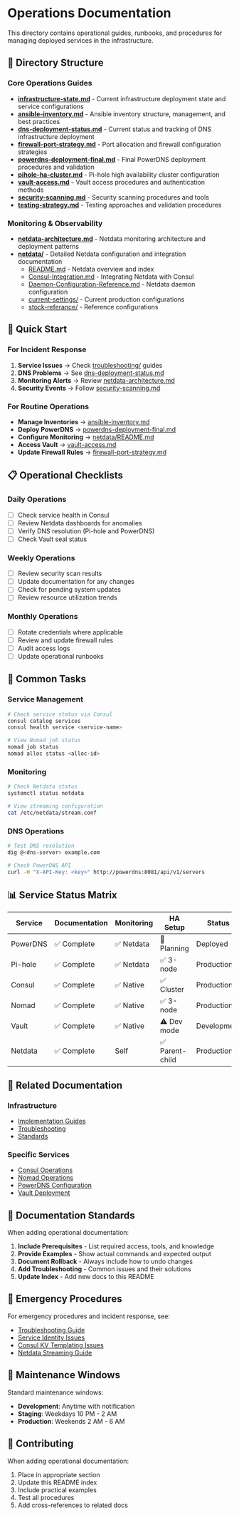 # Operations Documentation

This directory contains operational guides, runbooks, and procedures for managing deployed services in the infrastructure.

## 📂 Directory Structure

### Core Operations Guides

- **[infrastructure-state.md](infrastructure-state.md)** - Current infrastructure deployment state and service configurations
- **[ansible-inventory.md](ansible-inventory.md)** - Ansible inventory structure, management, and best practices
- **[dns-deployment-status.md](dns-deployment-status.md)** - Current status and tracking of DNS infrastructure deployment
- **[firewall-port-strategy.md](firewall-port-strategy.md)** - Port allocation and firewall configuration strategies
- **[powerdns-deployment-final.md](powerdns-deployment-final.md)** - Final PowerDNS deployment procedures and validation
- **[pihole-ha-cluster.md](pihole-ha-cluster.md)** - Pi-hole high availability cluster configuration
- **[vault-access.md](vault-access.md)** - Vault access procedures and authentication methods
- **[security-scanning.md](security-scanning.md)** - Security scanning procedures and tools
- **[testing-strategy.md](testing-strategy.md)** - Testing approaches and validation procedures

### Monitoring & Observability

- **[netdata-architecture.md](netdata-architecture.md)** - Netdata monitoring architecture and deployment patterns
- **[netdata/](netdata/)** - Detailed Netdata configuration and integration documentation
  - [README.md](netdata/README.md) - Netdata overview and index
  - [Consul-Integration.md](netdata/Consul-Integration.md) - Integrating Netdata with Consul
  - [Daemon-Configuration-Reference.md](netdata/Daemon-Configuration-Reference.md) - Netdata daemon configuration
  - [current-settings/](netdata/current-settings/) - Current production configurations
  - [stock-referance/](netdata/stock-referance/) - Reference configurations

## 🚀 Quick Start

### For Incident Response

1. **Service Issues** → Check [troubleshooting/](../troubleshooting/) guides
2. **DNS Problems** → See [dns-deployment-status.md](dns-deployment-status.md)
3. **Monitoring Alerts** → Review [netdata-architecture.md](netdata-architecture.md)
4. **Security Events** → Follow [security-scanning.md](security-scanning.md)

### For Routine Operations

- **Manage Inventories** → [ansible-inventory.md](ansible-inventory.md)
- **Deploy PowerDNS** → [powerdns-deployment-final.md](powerdns-deployment-final.md)
- **Configure Monitoring** → [netdata/README.md](netdata/README.md)
- **Access Vault** → [vault-access.md](vault-access.md)
- **Update Firewall Rules** → [firewall-port-strategy.md](firewall-port-strategy.md)

## 📋 Operational Checklists

### Daily Operations

- [ ] Check service health in Consul
- [ ] Review Netdata dashboards for anomalies
- [ ] Verify DNS resolution (Pi-hole and PowerDNS)
- [ ] Check Vault seal status

### Weekly Operations

- [ ] Review security scan results
- [ ] Update documentation for any changes
- [ ] Check for pending system updates
- [ ] Review resource utilization trends

### Monthly Operations

- [ ] Rotate credentials where applicable
- [ ] Review and update firewall rules
- [ ] Audit access logs
- [ ] Update operational runbooks

## 🔧 Common Tasks

### Service Management

```bash
# Check service status via Consul
consul catalog services
consul health service <service-name>

# View Nomad job status
nomad job status
nomad alloc status <alloc-id>
```

### Monitoring

```bash
# Check Netdata status
systemctl status netdata

# View streaming configuration
cat /etc/netdata/stream.conf
```

### DNS Operations

```bash
# Test DNS resolution
dig @<dns-server> example.com

# Check PowerDNS API
curl -H "X-API-Key: <key>" http://powerdns:8081/api/v1/servers
```

## 📊 Service Status Matrix

| Service | Documentation | Monitoring | HA Setup | Status |
|---------|--------------|------------|----------|---------|
| PowerDNS | ✅ Complete | ✅ Netdata | 🚧 Planning | Deployed |
| Pi-hole | ✅ Complete | ✅ Netdata | ✅ 3-node | Production |
| Consul | ✅ Complete | ✅ Native | ✅ Cluster | Production |
| Nomad | ✅ Complete | ✅ Native | ✅ 3-node | Production |
| Vault | ✅ Complete | ✅ Native | ⚠️ Dev mode | Development |
| Netdata | ✅ Complete | Self | ✅ Parent-child | Production |

## 🔗 Related Documentation

### Infrastructure

- [Implementation Guides](../implementation/)
- [Troubleshooting](../troubleshooting/)
- [Standards](../standards/)

### Specific Services

- [Consul Operations](../implementation/consul/)
- [Nomad Operations](../implementation/nomad/)
- [PowerDNS Configuration](../implementation/powerdns/)
- [Vault Deployment](../implementation/vault/)

## 📝 Documentation Standards

When adding operational documentation:

1. **Include Prerequisites** - List required access, tools, and knowledge
2. **Provide Examples** - Show actual commands and expected output
3. **Document Rollback** - Always include how to undo changes
4. **Add Troubleshooting** - Common issues and their solutions
5. **Update Index** - Add new docs to this README

## 🚨 Emergency Procedures

For emergency procedures and incident response, see:

- [Troubleshooting Guide](../troubleshooting/README.md)
- [Service Identity Issues](../troubleshooting/service-identity-issues.md)
- [Consul KV Templating Issues](../troubleshooting/consul-kv-templating-issues.md)
- [Netdata Streaming Guide](../troubleshooting/netdata-streaming-guide.md)

## 📅 Maintenance Windows

Standard maintenance windows:

- **Development**: Anytime with notification
- **Staging**: Weekdays 10 PM - 2 AM
- **Production**: Weekends 2 AM - 6 AM

## 🤝 Contributing

When adding operational documentation:

1. Place in appropriate section
2. Update this README index
3. Include practical examples
4. Test all procedures
5. Add cross-references to related docs
